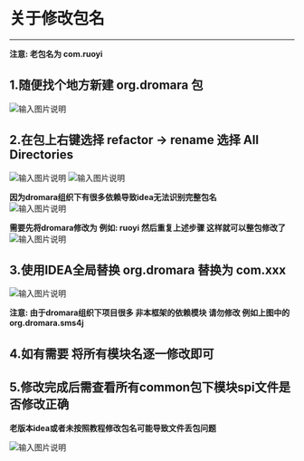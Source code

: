 # 关于修改包名
- - -

**注意: 老包名为 com.ruoyi**

## 1.随便找个地方新建 org.dromara 包
![输入图片说明](https://foruda.gitee.com/images/1708491220807198688/b95c0c34_1766278.png "屏幕截图")

## 2.在包上右键选择 refactor -> rename 选择 All Directories
![输入图片说明](https://foruda.gitee.com/images/1683276891079076405/79808b22_1766278.png "屏幕截图")
![输入图片说明](https://foruda.gitee.com/images/1708491697128844860/1e87ad39_1766278.png "屏幕截图")

**因为dromara组织下有很多依赖导致idea无法识别完整包名**
<br>
![输入图片说明](https://foruda.gitee.com/images/1708490576909691001/692e5b37_1766278.png "屏幕截图")

**需要先将dromara修改为 例如: ruoyi 然后重复上述步骤 这样就可以整包修改了**
<br>
![输入图片说明](https://foruda.gitee.com/images/1708490906933084793/ff104cd7_1766278.png "屏幕截图")

## 3.使用IDEA全局替换 org.dromara 替换为 com.xxx

![输入图片说明](https://foruda.gitee.com/images/1708491055347995519/dedda0d1_1766278.png "屏幕截图")

**注意: 由于dromara组织下项目很多 非本框架的依赖模块 请勿修改 例如上图中的 org.dromara.sms4j**

## 4.如有需要 将所有模块名逐一修改即可

## 5.修改完成后需查看所有common包下模块spi文件是否修改正确

**老版本idea或者未按照教程修改包名可能导致文件丢包问题**

![输入图片说明](https://foruda.gitee.com/images/1708491365841192006/8bc337c2_1766278.png "屏幕截图")
